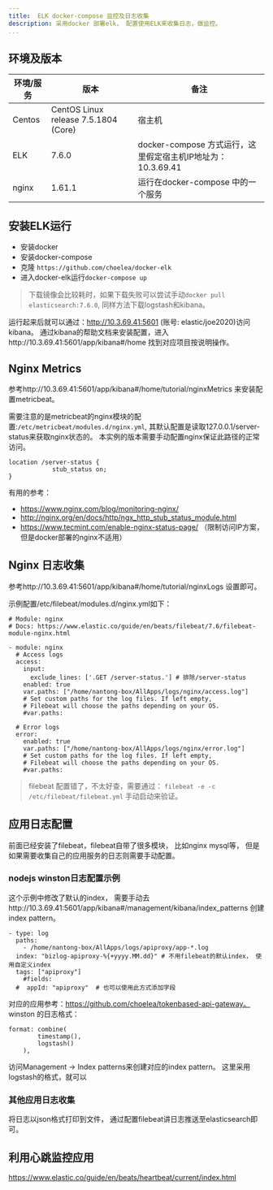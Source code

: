 ```yaml
---
title:  ELK docker-compose 监控及日志收集
description: 采用docker 部署elk， 配置使用ELK来收集日志，做监控。 
...
```


## 环境及版本

| 环境/服务 | 版本 | 备注|
| -------- | -------- |-------- |
| Centos     | CentOS Linux release 7.5.1804 (Core)     |  宿主机  |
| ELK          |  7.6.0 | docker-compose 方式运行，这里假定宿主机IP地址为：10.3.69.41 |
| nginx        |   1.61.1  | 运行在docker-compose 中的一个服务|

## 安装ELK运行
- 安装docker
- 安装docker-compose
- 克隆 `https://github.com/choelea/docker-elk`
- 进入docker-elk运行`docker-compose up`

> 下载镜像会比较耗时，如果下载失败可以尝试手动`docker pull elasticsearch:7.6.0`, 同样方法下载logstash和kibana。

运行起来后就可以通过：http://10.3.69.41:5601   (账号: elastic/joe2020)访问kibana。 通过kibana的帮助文档来安装配置，进入http://10.3.69.41:5601/app/kibana#/home 找到对应项目按说明操作。
## Nginx Metrics
参考http://10.3.69.41:5601/app/kibana#/home/tutorial/nginxMetrics 来安装配置metricbeat。 

需要注意的是metricbeat的nginx模块的配置:`/etc/metricbeat/modules.d/nginx.yml`, 其默认配置是读取127.0.0.1/server-status来获取nginx状态的。 本实例的版本需要手动配置nginx保证此路径的正常访问。
```
location /server-status {
            stub_status on;
}
```
有用的参考： 
- https://www.nginx.com/blog/monitoring-nginx/
- http://nginx.org/en/docs/http/ngx_http_stub_status_module.html
- https://www.tecmint.com/enable-nginx-status-page/ （限制访问IP方案， 但是docker部署的nginx不适用）

## Nginx 日志收集
参考http://10.3.69.41:5601/app/kibana#/home/tutorial/nginxLogs 设置即可。

示例配置/etc/filebeat/modules.d/nginx.yml如下：
```
# Module: nginx
# Docs: https://www.elastic.co/guide/en/beats/filebeat/7.6/filebeat-module-nginx.html

- module: nginx
  # Access logs
  access:
    input: 
      exclude_lines: ['.GET /server-status.'] # 排除/server-status
    enabled: true
    var.paths: ["/home/nantong-box/AllApps/logs/nginx/access.log"]
    # Set custom paths for the log files. If left empty,
    # Filebeat will choose the paths depending on your OS.
    #var.paths:

  # Error logs
  error:
    enabled: true
    var.paths: ["/home/nantong-box/AllApps/logs/nginx/error.log"]
    # Set custom paths for the log files. If left empty,
    # Filebeat will choose the paths depending on your OS.
    #var.paths:
```


> filebeat 配置错了，不太好查，需要通过： `filebeat -e -c /etc/filebeat/filebeat.yml` 手动启动来验证。

## 应用日志配置
前面已经安装了filebeat，filebeat自带了很多模块， 比如nginx mysql等， 但是如果需要收集自己的应用服务的日志则需要手动配置。 

### nodejs winston日志配置示例
这个示例中修改了默认的index， 需要手动去http://10.3.69.41:5601/app/kibana#/management/kibana/index_patterns 创建 index pattern。
```
- type: log
  paths:
    - /home/nantong-box/AllApps/logs/apiproxy/app-*.log
  index: "bizlog-apiproxy-%{+yyyy.MM.dd}" # 不用filebeat的默认index， 使用自定义index
  tags: ["apiproxy"]
	#fields:
  #  appId: "apiproxy"  # 也可以使用此方式添加字段
```
对应的应用参考：https://github.com/choelea/tokenbased-api-gateway。 
winston 的日志格式： 
```
format: combine(
        timestamp(),
        logstash()
    ),
```

访问Management -> Index patterns来创建对应的index pattern。 这里采用logstash的格式，就可以




### 其他应用日志收集
将日志以json格式打印到文件， 通过配置filebeat讲日志推送至elasticsearch即可。

## 利用心跳监控应用
https://www.elastic.co/guide/en/beats/heartbeat/current/index.html

